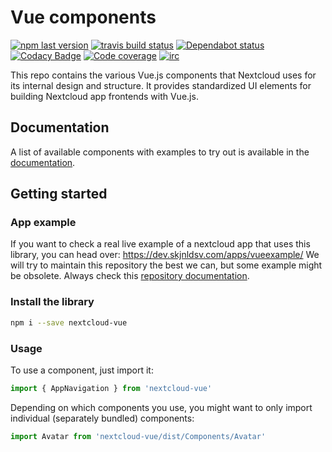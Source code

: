 # Vue components

[![npm last version](https://img.shields.io/npm/v/nextcloud-vue.svg?style=flat-square)](https://www.npmjs.com/package/nextcloud-vue)
[![travis build status](https://img.shields.io/travis/com/nextcloud/nextcloud-vue/master.svg?style=flat-square)](https://travis-ci.com/nextcloud/nextcloud-vue)
[![Dependabot status](https://img.shields.io/badge/Dependabot-enabled-brightgreen.svg?longCache=true&style=flat-square&logo=dependabot)](https://dependabot.com)
[![Codacy Badge](https://img.shields.io/codacy/grade/57e9764b68904cbf8f9e050c33340ab4.svg?style=flat-square)](https://app.codacy.com/app/skjnldsv/nextcloud-vue)
[![Code coverage](https://img.shields.io/codecov/c/github/nextcloud/nextcloud-vue.svg?style=flat-square)](https://codecov.io/gh/nextcloud/nextcloud-vue/)
[![irc](https://img.shields.io/badge/IRC-%23nextcloud--dev%20on%20freenode-blue.svg?style=flat-square)](https://webchat.freenode.net/?channels=nextcloud-dev)

This repo contains the various Vue.js components that Nextcloud uses for its internal design and structure. It provides standardized UI elements for building Nextcloud app frontends with Vue.js. 

## Documentation

A list of available components with examples to try out is available in the [documentation](https://nextcloud-vue-components.netlify.com).

## Getting started

### App example
If you want to check a real live example of a nextcloud app that uses this library, you can head over: 
https://dev.skjnldsv.com/apps/vueexample/
We will try to maintain this repository the best we can, but some example might be obsolete. Always check this [repository documentation](#documentation).

### Install the library

```bash
npm i --save nextcloud-vue
```

### Usage

To use a component, just import it:

```js
import { AppNavigation } from 'nextcloud-vue'
```

Depending on which components you use, you might want to only import individual (separately bundled) components:

```js
import Avatar from 'nextcloud-vue/dist/Components/Avatar'
```
